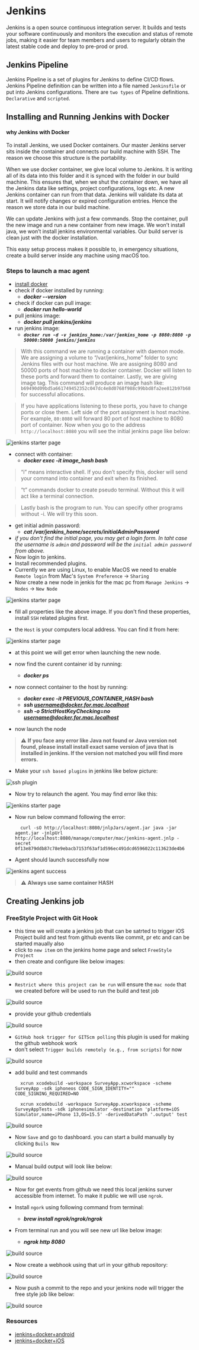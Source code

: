 # Jenkins
Jenkins is a open source continuous integration server. It builds and tests your software continuously and monitors the execution and status of remote jobs, making it easier for team members and users to regularly obtain the latest stable code and deploy to pre-prod or prod.

## Jenkins Pipeline

Jenkins Pipeline is a set of plugins for Jenkins to define CI/CD flows. Jenkins Pipeline definition can be written into a file named `Jenkinsfile` or put into Jenkins configurations.
There are `two types` of Pipeline definitions. `Declarative` and `scripted`.

## Installing and Running Jenkins with Docker

#### why Jenkins with Docker
To install Jenkins, we used Docker containers. Our master Jenkins server sits inside the container and connects our build machine with SSH. The reason we choose this structure is the portability.

When we use docker container, we give local volume to Jenkins. It is writing all of its data into this folder and it is synced with the folder in our build machine. This ensures that, when we shut the container down, we have all the Jenkins data like settings, project configurations, logs etc. A new Jenkins container can run from that data. Jenkins will validate its data at start. It will notify changes or expired configuration entries. Hence the reason we store data in our build machine.

We can update Jenkins with just a few commands. Stop the container, pull the new image and run a new container from new image. We won’t install java, we won’t install jenkins environmental variables. Our build server is clean just with the docker installation.

This easy setup process makes it possible to, in emergency situations, create a build server inside any machine using macOS too.

### Steps to launch a mac agent

- [install docker](https://docs.docker.com/desktop/install/mac-install/)
- check if docker installed by running:
	- ***docker --version***
- check if docker can pull image:
	- ***docker run hello-world***
- pull jenkins image:
	- ***docker pull jenkins/jenkins***
- run jenkins image:
	- ***`docker run -d -v jenkins_home:/var/jenkins_home -p 8080:8080 -p 50000:50000 jenkins/jenkins`***

> With this command we are running a container with daemon mode. We are assigning a volume to “/var/jenkins_home” folder to sync Jenkins files with our host machine. We are assigning 8080 and 50000 ports of host machine to docker container. Docker will listen to these ports and forward them to container. Lastly, we are giving image tag. This command will produce an image hash like: `b69490d09bd5a661749452352c047dc4e8d0768f988c99bbd8fa2ee812b97b68` for successful allocations.

> If you have applications listening to these ports, you have to change ports or close them. Left side of the port assignment is host machine. For example, `80:8080` will forward 80 port of host machine to 8080 port of container. Now when you go to the address `http://localhost:8080` you will see the initial jenkins page like below:

<img src="../staticresources/jenkins_starter.png" alt="jenkins starter page"/>

- connect with container:
	- ***docker exec -it image_hash bash***

> “i” means interactive shell. If you don’t specify this, docker will send your command into container and exit when its finished.

> “t” commands docker to create pseudo terminal. Without this it will act like a terminal connection.

> Lastly bash is the program to run. You can specify other programs without -i. We will try this soon.

- get initial admin password:
	- ***cat /var/jenkins_home/secrets/initialAdminPassword***
- *if you don't find the initial page, you may get a login form. In taht case the username is `admin` and password will be the `initial admin password` from above.*
- Now login to jenkins.
- Install recommended plugins.
- Currently we are using Linux, to enable MacOS we need to enable `Remote login` from Mac's `System Preference` -> `Sharing`
- Now create a new node in jenkis for the mac pc from `Manage Jenkins` -> `Nodes` -> `New Node`

<img src="../staticresources/jenkins_newnode.png" alt="jenkins starter page"/>

- fill all properties like the above image. If you don't find these properties, install `SSH` related plugins first.

- the `Host` is your computers local address. You can find it from here:

<img src="../staticresources/remote_login.png" alt="jenkins starter page"/>


- at this point we will get error when launching the new node.
- now find the curent container id by running:
	- ***docker ps***
- now connect container to the host by running:
	- ***docker exec -it PREVIOUS_CONTAINER_HASH bash***
	- ***ssh username@docker.for.mac.localhost***
	- ***ssh -o StrictHostKeyChecking=no username@docker.for.mac.localhost***

- now launch the node 

> :warning: **If you face any error like Java not found or Java version not found, please install install exact same version of java that is installed in jenkins. If the version not matched you will find more errors.**

- Make your `ssh based plugins` in jenkins like below picture:

<img src="../staticresources/ssh_plugin.png" alt="ssh plugin"/>


- Now try to relaunch the agent. You may find error like this:


<img src="../staticresources/agent_error.png" alt="jenkins starter page"/>


- Now run below command following the error:

		curl -sO http://localhost:8080/jnlpJars/agent.jar java -jar agent.jar -jnlpUrl http://localhost:8080/manage/computer/mac/jenkins-agent.jnlp -secret 0f13e879ddb87c78e9ebacb7153f63af1d596ec491dcd6596022c113623de4b6

- Agent should launch successfully now

<img src="../staticresources/agent_success.png" alt="jenkins agent success"/>


> :warning: **Always use same container HASH**



## Creating Jenkins job

### FreeStyle Project with Git Hook
- this time we will create a jenkins job that can be satrted to trigger iOS Project build and test from github events like commit, pr etc and can be started maually also
- click to `new item` on the jenkins home page and select `FreeStyle Project`
- then create and configure like below images:
<img src="../staticresources/freestyle1.png" alt="build source"/>

- `Restrict where this project can be run` will ensure the `mac node` that we created before will be used to run the build and test job

<img src="../staticresources/freestyle2.png" alt="build source"/>

- provide your github credentials

<img src="../staticresources/freestyle3.png" alt="build source"/>

- `GitHub hook trigger for GITScm polling` this plugin is used for making the github webhook work
- don't select `Trigger builds remotely (e.g., from scripts)` for now

<img src="../staticresources/freestyle4.png" alt="build source"/>

- add build and test commands

		xcrun xcodebuild -workspace SurveyApp.xcworkspace -scheme SurveyApp -sdk iphoneos CODE_SIGN_IDENTITY="" CODE_SIGNING_REQUIRED=NO

		xcrun xcodebuild -workspace SurveyApp.xcworkspace -scheme SurveyAppTests -sdk iphonesimulator -destination 'platform=iOS Simulator,name=iPhone 13,OS=15.5' -derivedDataPath '.output' test


<img src="../staticresources/freestyle5.png" alt="build source"/>

- Now `Save` and go to dashboard. you can start a build manually by clicking `Buils Now`

<img src="../staticresources/manual_build.png" alt="build source"/>

- Manual build output will look like below:

<img src="../staticresources/manual_build_out.png" alt="build source"/>

- Now for get events from github we need this local jenkins surver accessible from internet. To make it public we will use `ngrok`.

- Install `ngork` using following command from terminal:
	-  ***brew install ngrok/ngrok/ngrok***
- From terminal run and you will see new url like below image:
	- ***ngrok http 8080***

<img src="../staticresources/ngork_command.png" alt="build source"/>

- Now create a webhook using that url in your github repository:

<img src="../staticresources/webhook.png" alt="build source"/>

- Now push a commit to the repo and your jenkins node will trigger the free style job like below:

<img src="../staticresources/githook_proof.png" alt="build source"/>


<!---
### Multibranch Pipeline

- click to `new item` on the jenkins home page and select `Multibranch Pipeline`
- then create and configure like below images:

**Build Sourcces**

<img src="../staticresources/branch_sources.png" alt="build source" />

<img src="../staticresources/branch_sources2.png" alt="build source cont"/>

**Build Configuration**
<img src="../staticresources/build_configuration.png" alt="build config"/>


-->

### Resources

- [jenkins+docker+android](https://medium.com/@carlitosdroid/dockerized-jenkins-for-mobile-ci-cd-part-2-7725f80006b)
- [jenkins+docker+iOS](https://medium.com/multinetinventiv/ci-cd-with-jenkins-docker-and-fastlane-p2-jenkins-and-docker-45960d1958fd)